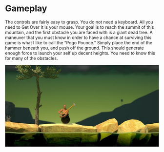 # Gameplay
The controls are fairly easy to grasp. You do not need a keyboard. All you need to Get Over It is your mouse. Your goal is to reach the summit of this mountain, and the first obstacle you are faced with is a giant dead tree. A maneuver that you must know in order to have a chance at surviving this game is what I like to call the “Pogo Pounce.” Simply place the end of the hammer beneath you, and push off the ground. This should generate enough force to launch your self up decent heights. You need to know this for many of the obstacles.   

![getting over it](images/getting-over-it.jpg "getting over it")